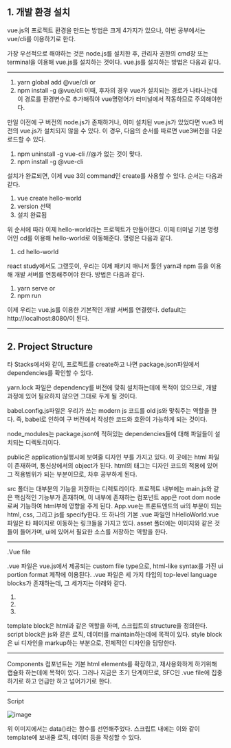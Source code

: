 ## 1. 개발 환경 설치

vue.js의 프로젝트 환경을 만드는 방법은 크게 4가지가 있으나, 이번 공부에서는 vue/cli를 이용하기로 한다.

가장 우선적으로 해야하는 것은 node.js를 설치한 후, 관리자 권한의 cmd창 또는 terminal을 이용해 vue.js를 설치하는 것이다.
vue.js를 설치하는 방법은 다음과 같다.

---------------------------------------------

1. yarn global add @vue/cli
or
2. npm install -g @vue/cli
이때, 후자의 경우 vue가 설치되는 경로가 나타나는데 이 경로를 환경변수로 추가해줘야 vue명령어가 터미널에서 작동하므로 주의해야한다.

만일 이전에 구 버전의 node.js가 존재하거나, 이미 설치된 vue.js가 있었다면 vue3 버전의 vue.js가 설치되지 않을 수 있다.
이 경우, 다음의 순서를 따르면 vue3버전을 다운로드할 수 있다.
1. npm uninstall -g vue-cli //@가 없는 것이 맞다.
2. npm install -g @vue-cli

설치가 완료되면, 이제 vue 3의 command인 create를 사용할 수 있다.
순서는 다음과 같다.

1. vue create hello-world
2. version 선택
3. 설치 완료됨

위 순서에 따라 이제 hello-world라는 프로젝트가 만들어졌다. 이제 터미널 기본 명령어인 cd를 이용해 hello-world로 이동해준다.
명령은 다음과 같다.

1. cd hello-world

react study에서도 그랬듯이, 우리는 이제 패키지 매니저 툴인 yarn과 npm 등을 이용해 개발 서버를 연동해주어야 한다.
방법은 다음과 같다.

1. yarn serve
or
2. npm run 

이제 우리는 vue.js를 이용한 기본적인 개발 서버를 연결했다.
default는 http://localhost:8080/이 된다.

-------------------------------------------------

## 2. Project Structure
타 Stacks에서와 같이, 프로젝트를 create하고 나면 package.json파일에서 dependencies를 확인할 수 있다.

yarn.lock 파일은 dependency를 버전에 맞춰 설치하는데에 목적이 있으므로, 개발 과정에 있어 필요하지 않으면 그대로 두게 될 것이다.

babel.config.js파일은 우리가 쓰는 modern js 코드를 old js와 맞춰주는 역할을 한다.
즉, babel로 인하여 구 버전에서 작성한 코드와 호환이 가능하게 되는 것이다.

node_modules는 package.json에 적혀있는 dependencies들에 대해 파일들이 설치되는 디렉토리이다.

public은 application실행시에 보여줄 디자인 부를 가지고 있다. 이 곳에는 html 파일이 존재하며, 통신상에서의 object가 된다.
html의 태그는 디자인 코드의 적용에 있어 그 적용범위가 되는 부분이므로, 차후 공부하게 된다.

src 폴더는 대부분의 기능을 저장하는 디렉토리이다.
프로젝트 내부에는 main.js와 같은 핵심적인 기능부가 존재하며, 이 내부에 존재하는 컴포넌트 app은 root dom node로써 기능하여 html부에
영향을 주게 된다.
App.vue는 프론트엔드의 ui의 부분이 되는 html, css, 그리고 js를 specify한다.
또 하나의 기본 .vue 파일인 hHelloWorld.vue파일은 타 페이지로 이동하는 링크들을 가지고 있다.
asset 폴더에는 이미지와 같은 것들이 들어가며, ui에 있어서 필요한 소스를 저장하는 역할을 한다.

---------------------------------------------------------------
.Vue file 

.vue 파일은 vue.js에서 제공되는 custom file type으로, html-like syntax를 가진 ui portion format 제작에 이용된다.
.vue 파일은 세 가지 타입의 top-level language blocks가 존재하는데, 그 세가지는 아래와 같다.

1. <template></template>
2. <script></script>
3. <style></style>

template block은 html과 같은 역할을 하며, 스크립트의 structure을 정의한다.
script block은 js와 같은 로직, 데이터를 maintain하는데에 목적이 있다.
style block은 ui 디자인을 markup하는 부분으로, 전체적인 디자인을 담당한다.

-----------------------------------------------------
Components
컴포넌트는 기본 html elements를 확장하고, 재사용화하게 하기위해 캡슐화 하는데에 목적이 있다.
그러나 지금은 초기 단계이므로, SFC인 .vue file에 집중하기로 하고 언급만 하고 넘어가기로 한다.

---------------------------------------------------
Script

![image](https://user-images.githubusercontent.com/80696846/134664408-dccb709b-d5fe-41e6-8571-362b5156f3c4.png)

위 이미지에서는 data()라는 함수를 선언해주었다. 스크립트 내에는 이와 같이 template에 보내줄 로직, 데이터 등을 작성할 수 있다.

